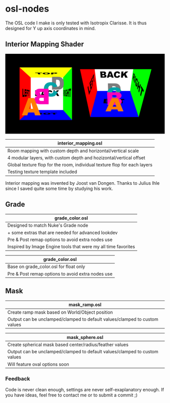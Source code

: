 # osl-nodes
The OSL code I make is only tested with Isotropix Clarisse. It is thus designed for Y up axis coordinates in mind.

## Interior Mapping Shader

<img src="interior_mapping/interior_mapping_preview.png" width="800">

| interior_mapping.osl |
|-|
| Room mapping with custom depth and horizontal/vertical scale |
| 4 modular layers, with custom depth and hozizontal/vertical offset |
| Global texture flop for the room, individual texture flop for each layers |
| Testing texture template included |

Interior mapping was invented by Joost van Dongen.
Thanks to Julius Ihle since I saved quite some time by studying his work.

## Grade

| grade_color.osl |
|-|
| Designed to match Nuke's Grade node |
| + some extras that are needed for advanced lookdev |
| Pre & Post remap options to avoid extra nodes use |
| Inspired by Image Engine tools that were my all time favorites |

| grade_color.osl |
|-|
| Base on grade_color.osl for float only |
| Pre & Post remap options to avoid extra nodes use |

## Mask

| mask_ramp.osl |
|-|
| Create ramp mask based on World/Object position |
| Output can be unclamped/clamped to default values/clamped to custom values |

| mask_sphere.osl |
|-|
| Create spherical mask based center/radius/feather values |
| Output can be unclamped/clamped to default values/clamped to custom values |
| Will feature oval options soon |


### Feedback
Code is never clean enough, settings are never self-exaplanatory enough.
If you have ideas, feel free to contact me or to submit a commit ;)
